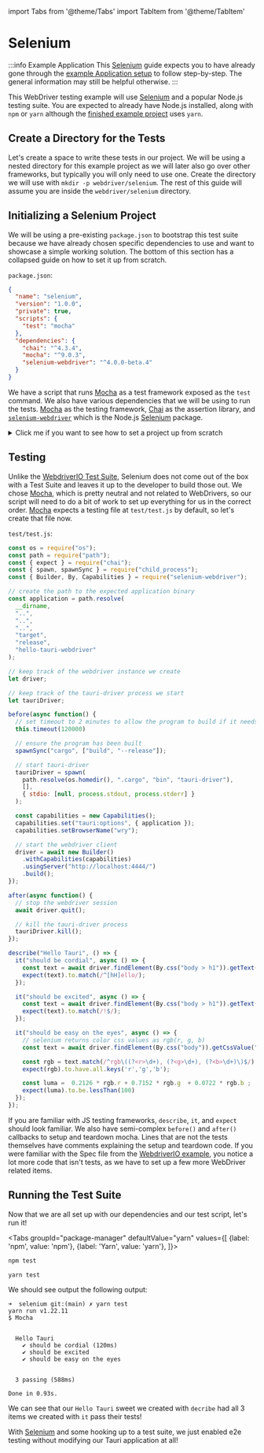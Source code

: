 import Tabs from '@theme/Tabs'
import TabItem from '@theme/TabItem'

# Selenium

:::info Example Application
This [Selenium] guide expects you to have already gone through the [example Application setup] to follow
step-by-step. The general information may still be helpful otherwise.
:::

This WebDriver testing example will use [Selenium] and a popular Node.js testing suite. You are expected to already have
Node.js installed, along with `npm` or `yarn` although the [finished example project] uses `yarn`.

## Create a Directory for the Tests

Let's create a space to write these tests in our project. We will be using a nested directory for
this example project as we will later also go over other frameworks, but typically you will only need to use one. Create
the directory we will use with `mkdir -p webdriver/selenium`. The rest of this guide will assume you are inside the
`webdriver/selenium` directory.

## Initializing a Selenium Project

We will be using a pre-existing `package.json` to bootstrap this test suite because we have already chosen specific
dependencies to use and want to showcase a simple working solution. The bottom of this section has a collapsed
guide on how to set it up from scratch.

`package.json`:
```json
{
  "name": "selenium",
  "version": "1.0.0",
  "private": true,
  "scripts": {
    "test": "mocha"
  },
  "dependencies": {
    "chai": "^4.3.4",
    "mocha": "^9.0.3",
    "selenium-webdriver": "^4.0.0-beta.4"
  }
}
```

We have a script that runs [Mocha] as a test framework exposed as the `test` command. We also have various dependencies
that we will be using to run the tests. [Mocha] as the testing framework, [Chai] as the assertion library, and
[`selenium-webdriver`] which is the Node.js [Selenium] package.

<details><summary>Click me if you want to see how to set a project up from scratch</summary>

If you want to install the dependencies from scratch, just run the following command.

<Tabs groupId="package-manager"
defaultValue="yarn"
values={[
{label: 'npm', value: 'npm'}, {label: 'Yarn', value: 'yarn'},
]}>
<TabItem value="npm">

```bash
npm install mocha chai selenium-webdriver
```

</TabItem>

<TabItem value="yarn">

```bash
yarn add mocha chai selenium-webdriver
```

</TabItem>
</Tabs>

I suggest also adding a `"test": "mocha"` item in the `package.json` `"scripts"` key so that running Mocha can be called
simply with

<Tabs groupId="package-manager"
defaultValue="yarn"
values={[
{label: 'npm', value: 'npm'}, {label: 'Yarn', value: 'yarn'},
]}>
<TabItem value="npm">

```bash
npm test
```

</TabItem>

<TabItem value="yarn">

```bash
yarn test
```

</TabItem>
</Tabs>

</details>

## Testing

Unlike the [WebdriverIO Test Suite](webdriverio#config), Selenium does not come out of the box with a Test Suite and
leaves it up to the developer to build those out. We chose [Mocha], which is pretty neutral and not related to WebDrivers, so our script will need to do a bit of work to set up everything for us in the correct order. [Mocha] expects a
testing file at `test/test.js` by default, so let's create that file now.

`test/test.js`:
```js
const os = require("os");
const path = require("path");
const { expect } = require("chai");
const { spawn, spawnSync } = require("child_process");
const { Builder, By, Capabilities } = require("selenium-webdriver");

// create the path to the expected application binary
const application = path.resolve(
  __dirname,
  "..",
  "..",
  "..",
  "target",
  "release",
  "hello-tauri-webdriver"
);

// keep track of the webdriver instance we create
let driver;

// keep track of the tauri-driver process we start
let tauriDriver;

before(async function() {
  // set timeout to 2 minutes to allow the program to build if it needs to
  this.timeout(120000)

  // ensure the program has been built
  spawnSync("cargo", ["build", "--release"]);

  // start tauri-driver
  tauriDriver = spawn(
    path.resolve(os.homedir(), ".cargo", "bin", "tauri-driver"),
    [],
    { stdio: [null, process.stdout, process.stderr] }
  );

  const capabilities = new Capabilities();
  capabilities.set("tauri:options", { application });
  capabilities.setBrowserName("wry");

  // start the webdriver client
  driver = await new Builder()
    .withCapabilities(capabilities)
    .usingServer("http://localhost:4444/")
    .build();
});

after(async function() {
  // stop the webdriver session
  await driver.quit();

  // kill the tauri-driver process
  tauriDriver.kill();
});

describe("Hello Tauri", () => {
  it("should be cordial", async () => {
    const text = await driver.findElement(By.css("body > h1")).getText();
    expect(text).to.match(/^[hH]ello/);
  });

  it("should be excited", async () => {
    const text = await driver.findElement(By.css("body > h1")).getText();
    expect(text).to.match(/!$/);
  });

  it("should be easy on the eyes", async () => {
    // selenium returns color css values as rgb(r, g, b)
    const text = await driver.findElement(By.css("body")).getCssValue("background-color");

    const rgb = text.match(/^rgb\((?<r>\d+), (?<g>\d+), (?<b>\d+)\)$/).groups;
    expect(rgb).to.have.all.keys('r','g','b');

    const luma =  0.2126 * rgb.r + 0.7152 * rgb.g  + 0.0722 * rgb.b ;
    expect(luma).to.be.lessThan(100)
  });
});
```

If you are familiar with JS testing frameworks, `describe`, `it`, and `expect` should look familiar. We also have
semi-complex `before()` and `after()` callbacks to setup and teardown mocha. Lines that are not the tests themselves
have comments explaining the setup and teardown code. If you were familiar with the Spec file from the
[WebdriverIO example](webdriverio#spec), you notice a lot more code that isn't tests, as we have to set up a few
more WebDriver related items.

## Running the Test Suite

Now that we are all set up with our dependencies and our test script, let's run it!

<Tabs groupId="package-manager"
defaultValue="yarn"
values={[
{label: 'npm', value: 'npm'}, {label: 'Yarn', value: 'yarn'},
]}>
<TabItem value="npm">

```bash
npm test
```

</TabItem>

<TabItem value="yarn">

```bash
yarn test
```

</TabItem>
</Tabs>

We should see output the following output:

```text
➜  selenium git:(main) ✗ yarn test
yarn run v1.22.11
$ Mocha


  Hello Tauri
    ✔ should be cordial (120ms)
    ✔ should be excited
    ✔ should be easy on the eyes


  3 passing (588ms)

Done in 0.93s.
```

We can see that our `Hello Tauri` sweet we created with `decribe` had all 3 items we created with `it` pass their
tests!

With [Selenium] and some hooking up to a test suite, we just enabled e2e testing without modifying our Tauri
application at all!


[Selenium]: https://selenium.dev/
[finished example project]: https://github.com/chippers/hello_tauri
[example Application setup]: setup
[Mocha]: https://mochajs.org/
[Chai]: https://www.chaijs.com/
[`selenium-webdriver`]: https://www.npmjs.com/package/selenium-webdriver

